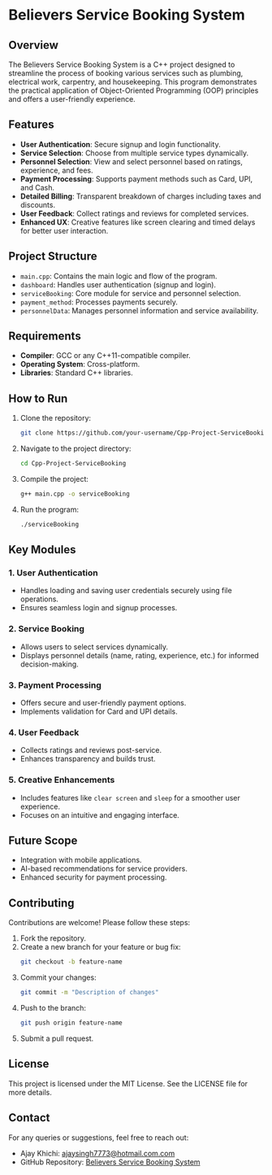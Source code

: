 # Believers Service Booking System

## Overview
The Believers Service Booking System is a C++ project designed to streamline the process of booking various services such as plumbing, electrical work, carpentry, and housekeeping. This program demonstrates the practical application of Object-Oriented Programming (OOP) principles and offers a user-friendly experience.

## Features
- **User Authentication**: Secure signup and login functionality.
- **Service Selection**: Choose from multiple service types dynamically.
- **Personnel Selection**: View and select personnel based on ratings, experience, and fees.
- **Payment Processing**: Supports payment methods such as Card, UPI, and Cash.
- **Detailed Billing**: Transparent breakdown of charges including taxes and discounts.
- **User Feedback**: Collect ratings and reviews for completed services.
- **Enhanced UX**: Creative features like screen clearing and timed delays for better user interaction.

## Project Structure
- `main.cpp`: Contains the main logic and flow of the program.
- `dashboard`: Handles user authentication (signup and login).
- `serviceBooking`: Core module for service and personnel selection.
- `payment_method`: Processes payments securely.
- `personnelData`: Manages personnel information and service availability.

## Requirements
- **Compiler**: GCC or any C++11-compatible compiler.
- **Operating System**: Cross-platform.
- **Libraries**: Standard C++ libraries.

## How to Run
1. Clone the repository:
   ```bash
   git clone https://github.com/your-username/Cpp-Project-ServiceBooking.git
   ```
2. Navigate to the project directory:
   ```bash
   cd Cpp-Project-ServiceBooking
   ```
3. Compile the project:
   ```bash
   g++ main.cpp -o serviceBooking
   ```
4. Run the program:
   ```bash
   ./serviceBooking
   ```

## Key Modules
### 1. User Authentication
- Handles loading and saving user credentials securely using file operations.
- Ensures seamless login and signup processes.

### 2. Service Booking
- Allows users to select services dynamically.
- Displays personnel details (name, rating, experience, etc.) for informed decision-making.

### 3. Payment Processing
- Offers secure and user-friendly payment options.
- Implements validation for Card and UPI details.

### 4. User Feedback
- Collects ratings and reviews post-service.
- Enhances transparency and builds trust.

### 5. Creative Enhancements
- Includes features like `clear screen` and `sleep` for a smoother user experience.
- Focuses on an intuitive and engaging interface.

## Future Scope
- Integration with mobile applications.
- AI-based recommendations for service providers.
- Enhanced security for payment processing.

## Contributing
Contributions are welcome! Please follow these steps:
1. Fork the repository.
2. Create a new branch for your feature or bug fix:
   ```bash
   git checkout -b feature-name
   ```
3. Commit your changes:
   ```bash
   git commit -m "Description of changes"
   ```
4. Push to the branch:
   ```bash
   git push origin feature-name
   ```
5. Submit a pull request.

## License
This project is licensed under the MIT License. See the LICENSE file for more details.

## Contact
For any queries or suggestions, feel free to reach out:
- Ajay Khichi: [ajaysingh7773@hotmail.com.com](mailto:ajaysingh7773@hotmail.com)
- GitHub Repository: [Believers Service Booking System](https://github.com/ajay-khichi/Cpp-Project-ServiceBooking)

